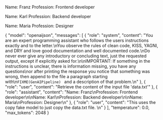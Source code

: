 <!-- AIGenPromptStart(copydata)
This uses the copy fake model to just copy the data.txt file. 
AIGenCommand(copydata)
-m copy -wo -f data.txt
AIGenPromptEnd(copydata) -->
Name: Franz
Profession: Frontend developer

Name: Karl
Profession: Backend developer

Name: Maria
Profession: Designer
<!-- AIGenEnd(copydata) -->

<!-- AIGenPromptStart(openaijson)
This uses the openaijson fake model to just insert the JSON that would have been sent to OpenAI into the file. 
AIGenCommand(openaijson)
-m openaijson -wo -f data.txt
AIGenPromptEnd(openaijson) -->
{
  "model": "openaijson",
  "messages": [
    {
      "role": "system",
      "content": "You are an expert programming assistant who follows the users instructions exactly and to the letter.\nYou observe the rules of clean code, KISS, YAGNI, and DRY and love good documentation and well documented code.\nDo never ever give any introductory or concluding text, just the requested output, except if explicitly asked for.\n\nIMPORTANT: If something in the instructions is unclear, there is information missing, you have any questions\nor after printing the response you notice that something was wrong, then append to the file a paragraph starting with\n`FIXME(GenAIPipeline) ` and a description of that problem.\n"
    },
    {
      "role": "user",
      "content": "Retrieve the content of the input file 'data.txt'"
    },
    {
      "role": "assistant",
      "content": "Name: Franz\nProfession: Frontend developer\n\nName: Karl\nProfession: Backend developer\n\nName: Maria\nProfession: Designer\n"
    },
    {
      "role": "user",
      "content": "This uses the copy fake model to just copy the data.txt file. \n"
    }
  ],
  "temperature": 0.0,
  "max_tokens": 2048
}

